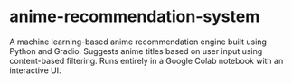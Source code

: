 # anime-recommendation-system
A machine learning-based anime recommendation engine built using Python and Gradio. Suggests anime titles based on user input using content-based filtering. Runs entirely in a Google Colab notebook with an interactive UI.
